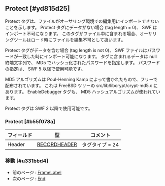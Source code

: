 ## Protect [#yd815d25]

Protect タグは、ファイルがオーサリング環境での編集用にインポートできないことを示します。
Protect タグにデータがない場合 (tag length = 0)、 SWF はインポート不可になります。
このタグがファイル中に含まれる場合、オーサリングツールはロード時にファイルを編集不可として扱います。

Protect タグがデータを含む場合 (tag length is not 0)、 SWF ファイルはパスワードが一致した時にインポート可能になります。
タグに含まれるデータは null 終端文字列で、 MD5 でハッシュ化されたパスワードを指定します。
パスワードの指定は、 SWF 5 以降で使用可能です。

MD5 アルゴリズムは Poul-Henning Kamp によって書かれたもので、フリーで配布されています。
これは FreeBSD ツリーの src/lib/libcrypt/crypt-md5.c にあります。
EnableDebugger タグも、 MD5 ハッシュアルゴリズムが使われています。

Protect タグは SWF 2 以降で使用可能です。

### Protect [#b55f078a]

|フィールド|型|コメント|
| --- | --- | --- |
|Header|[RECORDHEADER](SWFの構造要約_タグのフォーマット)|タグタイプ = 24|

### 移動 [#u331bbd4]
* 前のページ : [FrameLabel](制御タグ_FrameLabel)
* 次のページ : [End](制御タグ_End)
